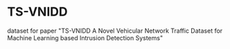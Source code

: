 # TS-VNIDD
dataset for paper "TS-VNIDD A Novel Vehicular Network Traffic Dataset for Machine Learning based Intrusion Detection Systems"
